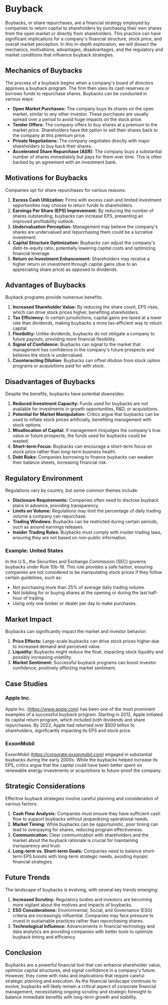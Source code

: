 # Buyback

Buybacks, or share repurchases, are a financial strategy employed by companies to return capital to shareholders by purchasing their own shares from the open market or directly from shareholders. This practice can have significant implications for a company's financial structure, stock price, and overall market perception. In this in-depth exploration, we will dissect the mechanics, motivations, advantages, disadvantages, and the regulatory and market conditions that influence buyback strategies.

## Mechanics of Buybacks

The process of a buyback begins when a company's board of directors approves a buyback program. The firm then uses its cash reserves or borrows funds to repurchase shares. Buybacks can be conducted in various ways:

* **Open Market Purchases:** The company buys its shares on the open market, similar to any other investor. These purchases are usually spread over a period to avoid huge impacts on the stock price.
* **Tender Offers:** The company offers to buy shares at a premium to the market price. Shareholders have the option to sell their shares back to the company at this premium price.
* **Private Negotiations:** The company negotiates directly with major shareholders to buy back their shares.
* **Accelerated Share Repurchase (ASR):** The company buys a substantial number of shares immediately but pays for them over time. This is often backed by an agreement with an investment bank.

## Motivations for Buybacks

Companies opt for share repurchases for various reasons:

1. **Excess Cash Utilization:** Firms with excess cash and limited investment opportunities may choose to return funds to shareholders.
2. **Earnings Per Share (EPS) Improvement:** By reducing the number of shares outstanding, buybacks can increase EPS, presenting an improved profitability outlook.
3. **Undervaluation Perception:** Management may believe the company's shares are undervalued and repurchasing them could be a lucrative investment.
4. **Capital Structure Optimization:** Buybacks can adjust the company's debt-to-equity ratio, potentially lowering capital costs and optimizing financial leverage.
5. **Return on Investment Enhancement:** Shareholders may receive a higher return on investment through capital gains (due to an appreciating share price) as opposed to dividends.

## Advantages of Buybacks

Buyback programs provide numerous benefits:

1. **Increased Shareholder Value:** By reducing the share count, EPS rises, which can drive stock prices higher, benefiting shareholders.
2. **Tax Efficiency:** In certain jurisdictions, capital gains are taxed at a lower rate than dividends, making buybacks a more tax-efficient way to return capital.
3. **Flexibility:** Unlike dividends, buybacks do not obligate a company to future payouts, providing more financial flexibility.
4. **Signal of Confidence:** Buybacks can signal to the market that management has confidence in the company's future prospects and believes the stock is undervalued.
5. **Counteracting Dilution:** Buybacks can offset dilution from stock option programs or acquisitions paid for with stock.

## Disadvantages of Buybacks

Despite the benefits, buybacks have potential downsides:

1. **Reduced Investment Capacity:** Funds used for buybacks are not available for investments in growth opportunities, R&D, or acquisitions.
2. **Potential for Market Manipulation:** Critics argue that buybacks can be used to inflate stock prices artificially, benefiting management with stock options.
3. **Misallocation of Capital:** If management misjudges the company's true value or future prospects, the funds used for buybacks could be wasted.
4. **Short-term Focus:** Buybacks can encourage a short-term focus on stock price rather than long-term business health.
5. **Debt Risks:** Companies borrowing to finance buybacks can weaken their balance sheets, increasing financial risk.

## Regulatory Environment

Regulations vary by country, but some common themes include:

* **Disclosure Requirements:** Companies often need to disclose buyback plans in advance, providing transparency.
* **Limits on Volume:** Regulations may limit the percentage of daily trading volume a company can repurchase.
* **Trading Windows:** Buybacks can be restricted during certain periods, such as around earnings releases.
* **Insider Trading Rules:** Buybacks must comply with insider trading laws, ensuring they are not based on non-public information.

### Example: United States

In the U.S., the Securities and Exchange Commission (SEC) governs buybacks under Rule 10b-18. This rule provides a safe harbor, ensuring companies are not considered to be manipulating stock prices if they follow certain guidelines, such as:

* Not purchasing more than 25% of average daily trading volume.
* Not bidding for or buying shares at the opening or during the last half-hour of trading.
* Using only one broker or dealer per day to make purchases.

## Market Impact

Buybacks can significantly impact the market and investor behavior:

1. **Price Effects:** Large-scale buybacks can drive stock prices higher due to increased demand and perceived value.
2. **Liquidity:** Buybacks might reduce the float, impacting stock liquidity and possibly increasing volatility.
3. **Market Sentiment:** Successful buyback programs can boost investor confidence, positively affecting market sentiment.

## Case Studies

### Apple Inc.

Apple Inc. (https://www.apple.com) has been one of the most prominent examples of a successful buyback program. Starting in 2012, Apple initiated its capital return program, which included both dividends and share repurchases. By 2022, Apple had returned over $500 billion to shareholders, significantly impacting its EPS and stock price.

### ExxonMobil

ExxonMobil (https://corporate.exxonmobil.com) engaged in substantial buybacks during the early 2000s. While the buybacks helped increase its EPS, critics argue that the capital could have been better spent on renewable energy investments or acquisitions to future-proof the company.

## Strategic Considerations

Effective buyback strategies involve careful planning and consideration of various factors:

1. **Cash Flow Analysis:** Companies must ensure they have sufficient cash flow to support buybacks without jeopardizing operational needs.
2. **Market Timing:** While buybacks can be opportunistic, poor timing can lead to overpaying for shares, reducing program effectiveness.
3. **Communication:** Clear communication with shareholders and the market about the buyback rationale is crucial for maintaining transparency and trust.
4. **Long-term vs. Short-term Goals:** Companies need to balance short-term EPS boosts with long-term strategic needs, avoiding myopic financial strategies.

## Future Trends

The landscape of buybacks is evolving, with several key trends emerging:

1. **Increased Scrutiny:** Regulatory bodies and investors are becoming more vigilant about the motives and impacts of buybacks.
2. **ESG Considerations:** Environmental, Social, and Governance (ESG) criteria are increasingly influential. Companies may face pressure to invest in sustainable practices rather than repurchasing shares.
3. **Technological Influence:** Advancements in financial technology and data analytics are providing companies with better tools to optimize buyback timing and efficiency.

## Conclusion

Buybacks are a powerful financial tool that can enhance shareholder value, optimize capital structures, and signal confidence in a company's future. However, they come with risks and implications that require careful strategic planning and execution. As the financial landscape continues to evolve, buybacks will likely remain a critical aspect of corporate financial management, necessitating ongoing scrutiny and strategic foresight to balance immediate benefits with long-term growth and stability.